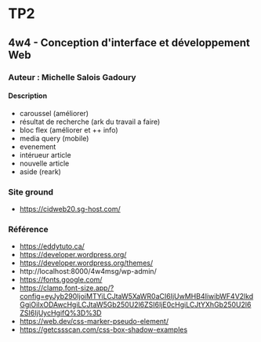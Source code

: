 # TP2
## 4w4 - Conception d'interface et développement Web
### Auteur : Michelle Salois Gadoury
#### Description
- caroussel (améliorer)
- résultat de recherche (ark du travail a faire)
- bloc flex (améliorer et ++ info)
- media query (mobile)
- evenement
- intérueur article
- nouvelle article
- aside (reark)


### Site ground
- https://cidweb20.sg-host.com/

### Référence
- https://eddytuto.ca/
- https://developer.wordpress.org/
- https://developer.wordpress.org/themes/
- http://localhost:8000/4w4msg/wp-admin/
- https://fonts.google.com/
- https://clamp.font-size.app/?config=eyJyb290IjoiMTYiLCJtaW5XaWR0aCI6IjUwMHB4IiwibWF4V2lkdGgiOiIxODAwcHgiLCJtaW5Gb250U2l6ZSI6IjE0cHgiLCJtYXhGb250U2l6ZSI6IjUycHgifQ%3D%3D
- https://web.dev/css-marker-pseudo-element/
- https://getcssscan.com/css-box-shadow-examples